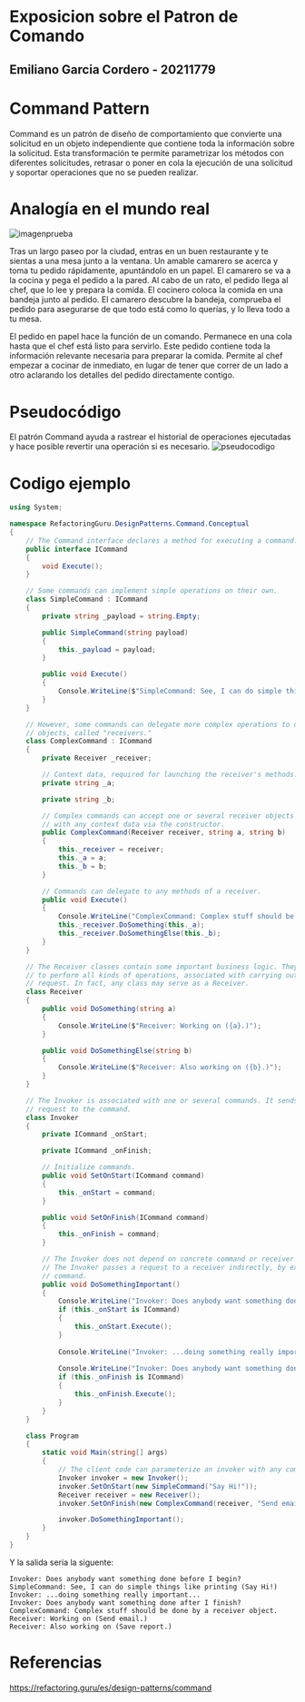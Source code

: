 # Exposicion sobre el Patron de Comando
## Emiliano Garcia Cordero - 20211779

# Command Pattern

Command es un patrón de diseño de comportamiento que convierte una solicitud en un objeto independiente que contiene toda la información sobre la solicitud. Esta transformación te permite parametrizar los métodos con diferentes solicitudes, retrasar o poner en cola la ejecución de una solicitud y soportar operaciones que no se pueden realizar.

# Analogía en el mundo real

![imagenprueba](https://refactoring.guru/images/patterns/content/command/command-comic-1.png?id=551df832f445080976f3116e0dc120c9)


Tras un largo paseo por la ciudad, entras en un buen restaurante y te sientas a una mesa junto a la ventana. Un amable camarero se acerca y toma tu pedido rápidamente, apuntándolo en un papel. El camarero se va a la cocina y pega el pedido a la pared. Al cabo de un rato, el pedido llega al chef, que lo lee y prepara la comida. El cocinero coloca la comida en una bandeja junto al pedido. El camarero descubre la bandeja, comprueba el pedido para asegurarse de que todo está como lo querías, y lo lleva todo a tu mesa.

El pedido en papel hace la función de un comando. Permanece en una cola hasta que el chef está listo para servirlo. Este pedido contiene toda la información relevante necesaria para preparar la comida. Permite al chef empezar a cocinar de inmediato, en lugar de tener que correr de un lado a otro aclarando los detalles del pedido directamente contigo.

# Pseudocódigo
El patrón Command ayuda a rastrear el historial de operaciones ejecutadas y hace posible revertir una operación si es necesario.
![pseudocodigo](https://refactoring.guru/images/patterns/diagrams/command/example.png?id=1f42c8395fe54d0e409026b91881e2a0)

# Codigo ejemplo
```c#
using System;

namespace RefactoringGuru.DesignPatterns.Command.Conceptual
{
    // The Command interface declares a method for executing a command.
    public interface ICommand
    {
        void Execute();
    }

    // Some commands can implement simple operations on their own.
    class SimpleCommand : ICommand
    {
        private string _payload = string.Empty;

        public SimpleCommand(string payload)
        {
            this._payload = payload;
        }

        public void Execute()
        {
            Console.WriteLine($"SimpleCommand: See, I can do simple things like printing ({this._payload})");
        }
    }

    // However, some commands can delegate more complex operations to other
    // objects, called "receivers."
    class ComplexCommand : ICommand
    {
        private Receiver _receiver;

        // Context data, required for launching the receiver's methods.
        private string _a;

        private string _b;

        // Complex commands can accept one or several receiver objects along
        // with any context data via the constructor.
        public ComplexCommand(Receiver receiver, string a, string b)
        {
            this._receiver = receiver;
            this._a = a;
            this._b = b;
        }

        // Commands can delegate to any methods of a receiver.
        public void Execute()
        {
            Console.WriteLine("ComplexCommand: Complex stuff should be done by a receiver object.");
            this._receiver.DoSomething(this._a);
            this._receiver.DoSomethingElse(this._b);
        }
    }

    // The Receiver classes contain some important business logic. They know how
    // to perform all kinds of operations, associated with carrying out a
    // request. In fact, any class may serve as a Receiver.
    class Receiver
    {
        public void DoSomething(string a)
        {
            Console.WriteLine($"Receiver: Working on ({a}.)");
        }

        public void DoSomethingElse(string b)
        {
            Console.WriteLine($"Receiver: Also working on ({b}.)");
        }
    }

    // The Invoker is associated with one or several commands. It sends a
    // request to the command.
    class Invoker
    {
        private ICommand _onStart;

        private ICommand _onFinish;

        // Initialize commands.
        public void SetOnStart(ICommand command)
        {
            this._onStart = command;
        }

        public void SetOnFinish(ICommand command)
        {
            this._onFinish = command;
        }

        // The Invoker does not depend on concrete command or receiver classes.
        // The Invoker passes a request to a receiver indirectly, by executing a
        // command.
        public void DoSomethingImportant()
        {
            Console.WriteLine("Invoker: Does anybody want something done before I begin?");
            if (this._onStart is ICommand)
            {
                this._onStart.Execute();
            }
            
            Console.WriteLine("Invoker: ...doing something really important...");
            
            Console.WriteLine("Invoker: Does anybody want something done after I finish?");
            if (this._onFinish is ICommand)
            {
                this._onFinish.Execute();
            }
        }
    }

    class Program
    {
        static void Main(string[] args)
        {
            // The client code can parameterize an invoker with any commands.
            Invoker invoker = new Invoker();
            invoker.SetOnStart(new SimpleCommand("Say Hi!"));
            Receiver receiver = new Receiver();
            invoker.SetOnFinish(new ComplexCommand(receiver, "Send email", "Save report"));

            invoker.DoSomethingImportant();
        }
    }
}
```

Y la salida seria la siguente:

```
Invoker: Does anybody want something done before I begin?
SimpleCommand: See, I can do simple things like printing (Say Hi!)
Invoker: ...doing something really important...
Invoker: Does anybody want something done after I finish?
ComplexCommand: Complex stuff should be done by a receiver object.
Receiver: Working on (Send email.)
Receiver: Also working on (Save report.)
```


# Referencias

https://refactoring.guru/es/design-patterns/command
